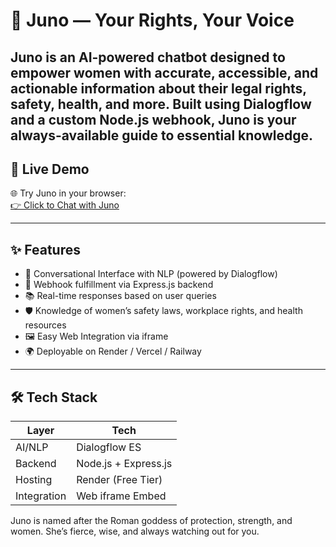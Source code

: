 # 🧠 Juno — Your Rights, Your Voice

**Juno** is an AI-powered chatbot designed to empower women with accurate, accessible, and actionable information about their legal rights, safety, health, and more. Built using **Dialogflow** and a custom **Node.js webhook**, Juno is your always-available guide to essential knowledge.
---

## 🚀 Live Demo

🌐 Try Juno in your browser:  
[👉 Click to Chat with Juno](https://bot.dialogflow.com/b105fc7d-588f-4cb7-8c4c-c720788b1826)

---

## ✨ Features

- 💬 Conversational Interface with NLP (powered by Dialogflow)
- 🔗 Webhook fulfillment via Express.js backend
- 📚 Real-time responses based on user queries
- 🛡️ Knowledge of women’s safety laws, workplace rights, and health resources
- 🖼️ Easy Web Integration via iframe
- 🌍 Deployable on Render / Vercel / Railway

---

## 🛠️ Tech Stack

| Layer       | Tech                          |
|-------------|-------------------------------|
| AI/NLP      | Dialogflow ES                 |
| Backend     | Node.js + Express.js          |
| Hosting     | Render (Free Tier)            |
| Integration | Web iframe Embed              |

Juno is named after the Roman goddess of protection, strength, and women. She’s fierce, wise, and always watching out for you.
